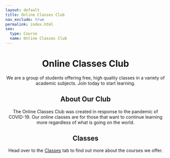 ```yaml
---
layout: default
title: Online Classes Club
nav_exclude: true
permalink: index.html
seo:
  type: Course
  name: Online Classes Club
---
```


<center>
<h1 style = font-size: 50px>Online Classes Club</h1>

  We are a group of students offering free, high quality classes in a variety of academic subjects. Join today to start learning.

  <h2> About Our Club </h2>
  The Online Classes Club was created in response to the pandemic of COVID-19. Our online classes are for those that want to continue learning more regardless of what is   going on the world.

  <h2> Classes </h2>
  Head over to the <a href="/classes/">Classes</a> tab to find out more about the courses we offer.
  
</center>
